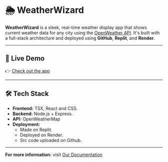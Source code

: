 # 🌦️ WeatherWizard

**WeatherWizard** is a sleek, real-time weather display app that shows current weather data for any city using the [OpenWeather API](https://openweathermap.org/api). It's built with a full-stack architecture and deployed using **GitHub**, **Replit**, and **Render**.

---

## 🚀 Live Demo

👉 [Check out the app](https://weatherwizard-app.onrender.com)  

---

## 🛠️ Tech Stack

- **Frontend:** TSX, React and CSS.
- **Backend:** Node.js + Express.
- **API:** OpenWeatherMap
- **Deployment:** 
  - Made on Replit.
  - Deployed on Render.
  - Src code uploaded on Github.

---

**For more information:** visit [Our Documentation](https://weatherwizard-docs.onrender.com)
